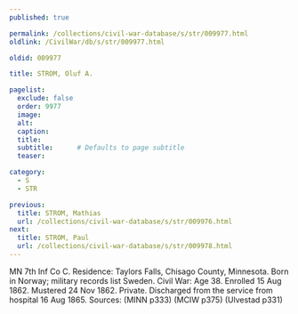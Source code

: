```yaml
---
published: true

permalink: /collections/civil-war-database/s/str/009977.html
oldlink: /CivilWar/db/s/str/009977.html

oldid: 009977

title: STROM, Oluf A.

pagelist:
  exclude: false
  order: 9977
  image: 
  alt:
  caption:
  title:
  subtitle:      # Defaults to page subtitle
  teaser:

category: 
  - S 
  - STR

previous:
  title: STROM, Mathias
  url: /collections/civil-war-database/s/str/009976.html  
next:
  title: STROM, Paul
  url: /collections/civil-war-database/s/str/009978.html   
---
```

MN 7th Inf Co C. Residence: Taylors Falls, Chisago County, Minnesota. Born in Norway; military records list Sweden. Civil War: Age 38. Enrolled 15 Aug 1862. Mustered 24 Nov 1862. Private. Discharged from the service from hospital 16 Aug 1865. Sources: (MINN p333) (MCIW p375) (Ulvestad p331)